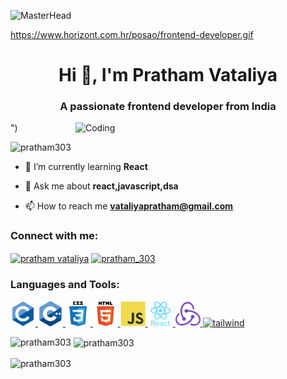 ![MasterHead](https://www.horizont.com.hr/posao/frontend-developer.gif)

https://www.horizont.com.hr/posao/frontend-developer.gif
<h1 align="center">Hi 👋, I'm Pratham Vataliya</h1>
<h3 align="center">A passionate frontend developer from India</h3>

<img align="right" alt="Coding" width="400" src="https://rajacepat.com/assets/frontend/img/webdev.gif">
")

<p align="left"> <img src="https://komarev.com/ghpvc/?username=pratham303&label=Profile%20views&color=0e75b6&style=flat" alt="pratham303" /> </p>

- 🌱 I’m currently learning **React**

- 💬 Ask me about **react,javascript,dsa**

- 📫 How to reach me **vataliyapratham@gmail.com**

<h3 align="left">Connect with me:</h3>
<p align="left">
<a href="https://linkedin.com/in/Pratham vataliya" target="blank"><img align="center" src="https://raw.githubusercontent.com/rahuldkjain/github-profile-readme-generator/master/src/images/icons/Social/linked-in-alt.svg" alt="pratham vataliya" height="30" width="40" /></a>
<a href="https://www.leetcode.com/Pratham_303" target="blank"><img align="center" src="https://raw.githubusercontent.com/rahuldkjain/github-profile-readme-generator/master/src/images/icons/Social/leet-code.svg" alt="pratham_303" height="30" width="40" /></a>
</p>

<h3 align="left">Languages and Tools:</h3>
<p align="left"> <a href="https://www.cprogramming.com/" target="_blank" rel="noreferrer"> <img src="https://raw.githubusercontent.com/devicons/devicon/master/icons/c/c-original.svg" alt="c" width="40" height="40"/> </a> <a href="https://www.w3schools.com/cpp/" target="_blank" rel="noreferrer"> <img src="https://raw.githubusercontent.com/devicons/devicon/master/icons/cplusplus/cplusplus-original.svg" alt="cplusplus" width="40" height="40"/> </a> <a href="https://www.w3schools.com/css/" target="_blank" rel="noreferrer"> <img src="https://raw.githubusercontent.com/devicons/devicon/master/icons/css3/css3-original-wordmark.svg" alt="css3" width="40" height="40"/> </a> <a href="https://www.w3.org/html/" target="_blank" rel="noreferrer"> <img src="https://raw.githubusercontent.com/devicons/devicon/master/icons/html5/html5-original-wordmark.svg" alt="html5" width="40" height="40"/> </a> <a href="https://developer.mozilla.org/en-US/docs/Web/JavaScript" target="_blank" rel="noreferrer"> <img src="https://raw.githubusercontent.com/devicons/devicon/master/icons/javascript/javascript-original.svg" alt="javascript" width="40" height="40"/> </a> <a href="https://reactjs.org/" target="_blank" rel="noreferrer"> <img src="https://raw.githubusercontent.com/devicons/devicon/master/icons/react/react-original-wordmark.svg" alt="react" width="40" height="40"/> </a> <a href="https://redux.js.org" target="_blank" rel="noreferrer"> <img src="https://raw.githubusercontent.com/devicons/devicon/master/icons/redux/redux-original.svg" alt="redux" width="40" height="40"/> </a> <a href="https://tailwindcss.com/" target="_blank" rel="noreferrer"> <img src="https://www.vectorlogo.zone/logos/tailwindcss/tailwindcss-icon.svg" alt="tailwind" width="40" height="40"/> </a> </p>

<p><img align="left" src="https://github-readme-stats.vercel.app/api/top-langs?username=pratham303&show_icons=true&locale=en&layout=compact" alt="pratham303" /></p>

<p>&nbsp;<img align="center" src="https://github-readme-stats.vercel.app/api?username=pratham303&show_icons=true&locale=en" alt="pratham303" /></p>

<p><img align="center" src="https://github-readme-streak-stats.herokuapp.com/?user=pratham303&" alt="pratham303" /></p>

